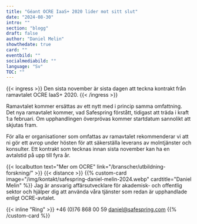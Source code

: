 ```yaml
---
title: "Géant OCRE IaaS+ 2020 lider mot sitt slut"
date: "2024-08-30"
intro: ""
section: "blogg"
draft: false
author: "Daniel Melin"
showthedate: true
card: ""
eventbild: ""
socialmediabild: ""
language: "Sv"
TOC: ""
---
```


{{< ingress >}}
Den sista november är sista dagen att teckna kontrakt från ramavtalet OCRE IaaS+ 2020. 
{{< /ingress >}}

Ramavtalet kommer ersättas av ett nytt med i princip samma omfattning. Det nya ramavtalet kommer, vad Safespring förstått,  tidigast att träda i kraft 1:a februari. Om upphandlingen överprövas kommer startdatum sannolikt att skjutas fram.

För alla er organisationer som omfattas av ramavtalet rekommenderar vi att ni gör ett avrop under hösten för att säkerställa leverans av molntjänster och konsulter. Ett kontrakt som tecknas innan sista november kan ha en avtalstid på upp till fyra år.

{{< localbutton text="Mer om OCRE" link="/branscher/utbildning-forskning/" >}}
{{< distance >}}
{{% custom-card image="/img/kontakt/safespring-daniel-melin-2024.webp" cardtitle="Daniel Melin" %}}
Jag är ansvarig affärsutvecklare för akademisk- och offentlig sektor och hjälper dig att använda våra tjänster som redan är upphandlade enligt OCRE-avtalet.  

{{< inline "Ring" >}} +46 (0)76 868 00 59 
[daniel@safespring.com](mailto:daniel.melin@safespring.com)
{{% /custom-card %}}